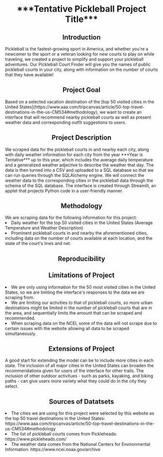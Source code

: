<h1 align="center">***Tentative Pickleball Project Title***</h1>
<h2 align="center">Introduction</h2>
Pickleball is the fastest-growing sport in America, and whether you're a newcomer to the sport or a veteran looking for new courts to play on while traveling, we created a project to simplify and support your pickleball adventures.  Our Pickleball Court Finder will give you the names of public pickleball courts in your city, along with information on the number of courts that they have available!
<h2 align="center">Project Goal</h2>
<p>Based on a selected vacation destination of the [top 50 visited cities in the United States](https://www.aaa.com/tripcanvas/article/50-top-travel-destinations-in-the-us-CM534#methodology), we want to create an interface that will recommend nearby pickleball courts as well as present weather data and corresponding outfit suggestions to users.</p>
<h2 align="center">Project Description</h2>
We scraped data for the pickleball courts in and nearby each city, along with daily weather information for each city from the year ***Year is Tentative*** up to this year, which includes the average daily temperature and a generalized weather adjective to describe the weather that day. The data is then turned into a CSV and uploaded to a SQL database so that we can run queries through the SQLAlchemy engine. We will connect the weather data to the corresponding cities in the pickleball data through the schema of the SQL database. The interface is created through Streamlit, an applet that projects Python code in a user-friendly manner.
<h2 align="center">Methodology</h2>
We are scraping data for the following information for this project:
<li>Daily weather for the top 50 visited cities in the United States (Average Temperature and Weather Description)</li>
<li>Prominent pickleball courts in and nearby the aforementioned cities, including data on the number of courts available at each location, and the state of the court's lines and net.</li>
<h2 align="center">Reproducibility</h2>
<h2 align="center">Limitations of Project</h2>
<li>We are only using information for the 50 most visited cities in the United States, so we are limiting the interface's responses to the data we are scraping from.</li>
<li>We are limiting our activities to that of pickleball courts, so more urban destinations might be limited in the number of pickleball courts that are in the area, and sequentially limits the amount that can be scraped and recommended.</li>
<li>When scraping data on the NCEI, some of the data will not scrape due to certain issues with the website allowing all data to be scraped simultaneously.</li>
<h2 align="center">Extensions of Project</h2>
A good start for extending the model can be to include more cities in each state. The inclusion of all major cities in the United States can broaden the recommendations given for users of the interface for other trails. 
The inclusion of other outdoor activitues - such as parks, kayaking, and biking paths - can give users more variety what they could do in the city they select.
<h2 align="center">Sources of Datatsets</h2>
<li>The cities we are using for this project were selected by this website as the top 50 travel destinations in the United States: https://www.aaa.com/tripcanvas/article/50-top-travel-destinations-in-the-us-CM534#methodology</li>
<li>The list of pickleball courts comes from Pickleheads: https://www.pickleheads.com/</li>
<li>The weather data comes from the National Centers for Environmental Information: https://www.ncei.noaa.gov/archive</li>
